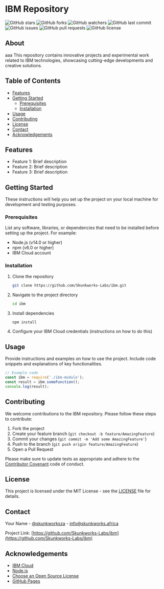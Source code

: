 # IBM Repository

![GitHub stars](https://img.shields.io/github/stars/Skunkworks-Labs/ibm?style=social)
![GitHub forks](https://img.shields.io/github/forks/Skunkworks-Labs/ibm?style=social)
![GitHub watchers](https://img.shields.io/github/watchers/Skunkworks-Labs/ibm?style=social)
![GitHub last commit](https://img.shields.io/github/last-commit/Skunkworks-Labs/ibm)
![GitHub issues](https://img.shields.io/github/issues/Skunkworks-Labs/ibm)
![GitHub pull requests](https://img.shields.io/github/issues-pr/Skunkworks-Labs/ibm)
![GitHub license](https://img.shields.io/github/license/Skunkworks-Labs/ibm)

## About

aaa This repository contains innovative projects and experimental work related to IBM technologies, showcasing cutting-edge developments and creative solutions.

## Table of Contents

- [Features](#features)
- [Getting Started](#getting-started)
  - [Prerequisites](#prerequisites)
  - [Installation](#installation)
- [Usage](#usage)
- [Contributing](#contributing)
- [License](#license)
- [Contact](#contact)
- [Acknowledgements](#acknowledgements)

## Features

- Feature 1: Brief description
- Feature 2: Brief description
- Feature 3: Brief description

## Getting Started

These instructions will help you set up the project on your local machine for development and testing purposes.

### Prerequisites

List any software, libraries, or dependencies that need to be installed before setting up the project. For example:

- Node.js (v14.0 or higher)
- npm (v6.0 or higher)
- IBM Cloud account

### Installation

1. Clone the repository
   ```sh
   git clone https://github.com/Skunkworks-Labs/ibm.git
   ```
2. Navigate to the project directory
   ```sh
   cd ibm
   ```
3. Install dependencies
   ```sh
   npm install
   ```
4. Configure your IBM Cloud credentials (instructions on how to do this)

## Usage

Provide instructions and examples on how to use the project. Include code snippets and explanations of key functionalities.

```javascript
// Example code
const ibm = require('./ibm-module');
const result = ibm.someFunction();
console.log(result);
```

## Contributing

We welcome contributions to the IBM repository. Please follow these steps to contribute:

1. Fork the project
2. Create your feature branch (`git checkout -b feature/AmazingFeature`)
3. Commit your changes (`git commit -m 'Add some AmazingFeature'`)
4. Push to the branch (`git push origin feature/AmazingFeature`)
5. Open a Pull Request

Please make sure to update tests as appropriate and adhere to the [Contributor Covenant](https://www.contributor-covenant.org/) code of conduct.

## License

This project is licensed under the MIT License - see the [LICENSE](LICENSE) file for details.

## Contact

Your Name - [@skunkworksza](https://twitter.com/skunkworksza) - info@skunkworks.africa

Project Link: [https://github.com/Skunkworks-Labs/ibm](https://github.com/Skunkworks-Labs/ibm)

## Acknowledgements

- [IBM Cloud](https://www.ibm.com/cloud)
- [Node.js](https://nodejs.org/)
- [Choose an Open Source License](https://choosealicense.com)
- [GitHub Pages](https://pages.github.com)
